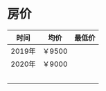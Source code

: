 # 房价





| 时间   | 均价   | 最低价 |
| ------ | ------ | ------ |
| 2019年 | ￥9500 |        |
| 2020年 | ￥9000 |        |
|        |        |        |
|        |        |        |
|        |        |        |
|        |        |        |
|        |        |        |

